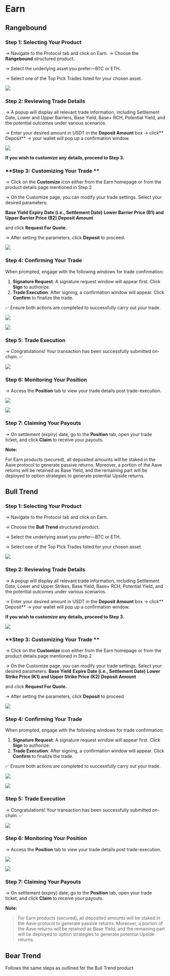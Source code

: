 # Earn

## **Rangebound**

### **Step 1: Selecting Your Product**

→ Navigate to the Protocol tab and click on Earn.
→ Choose the **Rangebound** structured product.

→ Select the underlying asset you prefer—BTC or ETH.

→ Select one of the Top Pick Trades listed for your chosen asset.

![](../../static/Rw2ObN8mhoHykWx7xJduHjstsag.png)

### **Step 2: Reviewing Trade Details**

→ A popup will display all relevant trade information, including Settlement Date, Lower and Upper Barriers, Base Yield, Base+ RCH, Potential Yield, and the potential outcomes under various scenarios.

→ Enter your desired amount in USDT in the **Deposit Amount** box
→ click** Deposit**
→ your wallet will pop up a confirmation window.

![](../../static/OobQbfpSpokzqBxylDYuQFgZsTf.png)

**If you wish to customize any details, proceed to Step 3.**

### **Step 3: Customizing Your Trade **

→ Click on the **Customize** icon either from the Earn homepage or from the product details page mentioned in Step 2

→ On the Customize page, you can modify your trade settings. Select your desired parameters:

**Base Yield**
**Expiry Date (i.e., Settlement Date)**
**Lower Barrier Price (B1) and Upper Barrier Price (B2)**
**Deposit Amount**

and click **Request For Quote.**

→ After setting the parameters, click **Deposit** to proceed.

![](../../static/W9VVbd93fo8OaYxz699uGa3bsDd.png)

### **Step 4: Confirming Your Trade**

When prompted, engage with the following windows for trade confirmation:

1. **Signature Request**: A signature request window will appear first. Click **Sign** to authorize.
2. **Trade Execution**: After signing, a confirmation window will appear. Click **Confirm** to finalize the trade.

✅ Ensure both actions are completed to successfully carry out your trade.

![](../../static/Qbdbb1dHgo6wCVx0SYeuN4Dhsyc.png)

![](../../static/D6g0bGMRroELTZxO0JruvNvFsBc.png)

### **Step 5: Trade Execution**

→ Congratulations! Your transaction has been successfully submitted on-chain. ✅

![](../../static/GHHVbPI0royh5RxSOxHuYgtBsOe.png)

### **Step 6: Monitoring Your Position**

→ Access the **Position** tab to view your trade details post trade-execution.

![](../../static/AgV8bAYbVotrzBxs0uauHKnOszg.png)

![](../../static/GDLhboxXDoQ7VGxjZAgupxnYsKc.png)

### **Step 7: Claiming Your Payouts**

→ On settlement (expiry) date, go to the **Position** tab, open your trade ticket, and click **Claim** to receive your payouts.

**Note:**

For Earn products (secured), all deposited amounts will be staked in the Aave protocol to generate passive returns. Moreover, a portion of the Aave returns will be retained as Base Yield, and the remaining part will be deployed to option strategies to generate potential Upside returns.

## **Bull Trend**

### **Step 1: Selecting Your Product**

→ Navigate to the Protocol tab and click on Earn.

→ Choose the **Bull Trend** structured product.

→ Select the underlying asset you prefer—BTC or ETH.

→ Select one of the Top Pick Trades listed for your chosen asset.

![](../../static/Zxlnb2K2zoiuyoxjKAyu2Ocpskc.png)

### **Step 2: Reviewing Trade Details**

→ A popup will display all relevant trade information, including Settlement Date, Lower and Upper Strikes, Base Yield, Base+ RCH, Potential Yield, and the potential outcomes under various scenarios.

→ Enter your desired amount in USDT in the **Deposit Amount** box
→ click** Deposit**
→ your wallet will pop up a confirmation window.

**If you wish to customize any details, proceed to Step 3.**

![](../../static/L1XkbcRFMoFBeoxcW6nu2bLmscb.png)

### **Step 3: Customizing Your Trade **

→ Click on the **Customize** icon either from the Earn homepage or from the product details page mentioned in Step 2

→ On the Customize page, you can modify your trade settings. Select your desired parameters:
**Base Yield**
**Expire Date (i.e., Settlement Date)**
**Lower Strike Price (K1) and Upper Strike Price (K2)**
**Deposit Amount**

and click **Request For Quote.**

→ After setting the parameters, click **Deposit** to proceed

![](../../static/WbHdbcj6foI3QTx0BmZuBQGSsAf.png)

### **Step 4: Confirming Your Trade**

When prompted, engage with the following windows for trade confirmation:

1. **Signature Request**: A signature request window will appear first. Click **Sign** to authorize.
2. **Trade Execution**: After signing, a confirmation window will appear. Click **Confirm** to finalize the trade.

✅ Ensure both actions are completed to successfully carry out your trade.

![](../../static/YqE3bsFF8o6RKGxGrDwu5to0s5b.png)

![](../../static/EncvbtyNco9nngxnLflu0Q0asdf.png)

### **Step 5: Trade Execution**

→ Congratulations! Your transaction has been successfully submitted on-chain. ✅

![](../../static/WsV9bT399ooDd4xMrjDuScz9seb.png)

### **Step 6: Monitoring Your Position**

→ Access the **Position** tab to view your trade details post trade-execution.

![](../../static/TkaKbxeE6o9ifxxNLtiuoqbTsSe.png)

![](../../static/AGc2bUsKqoZMMexoBPPuTZnqsVb.png)

### **Step 7: Claiming Your Payouts**

→ On settlement (expiry) date, go to the **Position** tab, open your trade ticket, and click **Claim** to receive your payouts.

**Note:**

>For Earn products (secured), all deposited amounts will be staked in the Aave protocol to generate passive returns. Moreover, a portion of the Aave returns will be retained as Base Yield, and the remaining part will be deployed to option strategies to generate potential Upside returns.

## **Bear Trend**

Follows the same steps as outlined for the Bull Trend product

